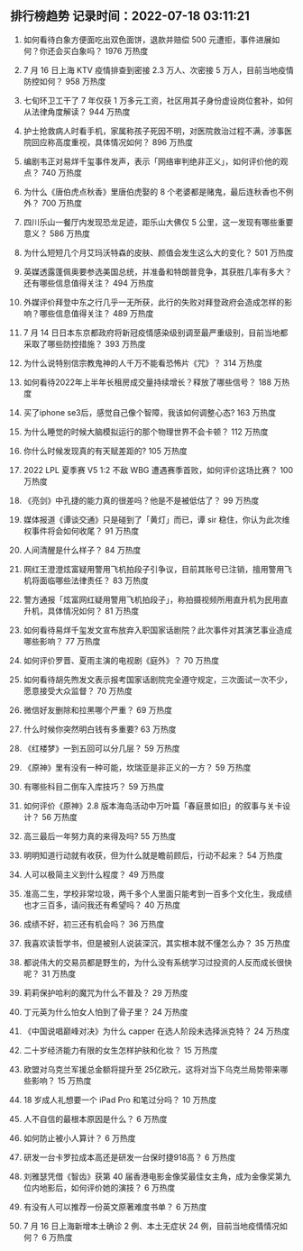 
## 排行榜趋势 记录时间：2022-07-18 03:11:21
  
  1. 如何看待白象方便面吃出双色面饼，退款并赔偿 500 元遭拒，事件进展如何？你还会买白象吗？ 1976 万热度
    
  2. 7 月 16 日上海 KTV 疫情排查到密接 2.3 万人、次密接 5 万人，目前当地疫情防控如何？ 958 万热度
    
  3. 七旬环卫工干了 7 年仅获 1 万多元工资，社区用其子身份虚设岗位套补，如何从法律角度解读？ 944 万热度
    
  4. 护士抢救病人时看手机，家属称孩子死因不明，对医院救治过程不满，涉事医院回应称高度重视，具体情况如何？ 896 万热度
    
  5. 编剧韦正对易烊千玺事件发声，表示「网络审判绝非正义」，如何评价他的观点？ 740 万热度
    
  6. 为什么《唐伯虎点秋香》里唐伯虎娶的 8 个老婆都是赌鬼，最后连秋香也不例外？ 700 万热度
    
  7. 四川乐山一餐厅内发现恐龙足迹，距乐山大佛仅 5 公里，这一发现有哪些重要意义？ 586 万热度
    
  8. 为什么短短几个月艾玛沃特森的皮肤、颜值会发生这么大的变化？ 501 万热度
    
  9. 英媒透露蓬佩奥要参选美国总统，并准备和特朗普竞争，其获胜几率有多大？还有哪些信息值得关注？ 494 万热度
    
  10. 外媒评价拜登中东之行几乎一无所获，此行的失败对拜登政府会造成怎样的影响？哪些信息值得关注？ 489 万热度
    
  11. 7 月 14 日日本东京都政府将新冠疫情感染级别调至最严重级别，目前当地都采取了哪些防控措施？ 393 万热度
    
  12. 为什么说特别信宗教鬼神的人千万不能看恐怖片《咒》？ 314 万热度
    
  13. 如何看待2022年上半年长租房成交量持续增长？释放了哪些信号？ 188 万热度
    
  14. 买了iphone se3后，感觉自己像个智障，我该如何调整心态? 163 万热度
    
  15. 为什么睡觉的时候大脑模拟运行的那个物理世界不会卡顿？ 112 万热度
    
  16. 你什么时候发现真的有天赋差距的? 105 万热度
    
  17. 2022 LPL 夏季赛 V5 1:2 不敌 WBG 遭遇赛季首败，如何评价这场比赛？ 100 万热度
    
  18. 《亮剑》中孔捷的能力真的很差吗？他是不是被低估了？ 99 万热度
    
  19. 媒体报道《谭谈交通》只是碰到了「黄灯」而已，谭 sir 稳住，你认为此次维权事件将会如何收尾？ 91 万热度
    
  20. 人间清醒是什么样子？ 84 万热度
    
  21. 网红王澄澄炫富疑用警用飞机拍段子引争议，目前其账号已注销，擅用警用飞机将面临哪些法律责任？ 83 万热度
    
  22. 警方通报「炫富网红疑用警用飞机拍段子」，称拍摄视频所用直升机为民用直升机，具体情况如何？ 81 万热度
    
  23. 如何看待易烊千玺发文宣布放弃入职国家话剧院？此次事件对其演艺事业造成哪些影响？ 77 万热度
    
  24. 如何评价罗晋、夏雨主演的电视剧《庭外》？ 70 万热度
    
  25. 如何看待胡先煦发文表示报考国家话剧院完全遵守规定，三次面试一次不少，愿意接受大众监督？ 70 万热度
    
  26. 微信好友删除和拉黑哪个严重？ 69 万热度
    
  27. 什么时候你突然明白钱有多重要? 63 万热度
    
  28. 《红楼梦》一到五回可以分几层？ 59 万热度
    
  29. 《原神》里有没有一种可能，坎瑞亚是非正义的一方？ 59 万热度
    
  30. 有哪些科目二倒车入库技巧？ 59 万热度
    
  31. 如何评价《原神》2.8 版本海岛活动中万叶篇「春庭景如旧」的叙事与关卡设计？ 56 万热度
    
  32. 高三最后一年努力真的来得及吗? 55 万热度
    
  33. 明明知道行动就有收获，但为什么就是瞻前顾后，行动不起来？ 54 万热度
    
  34. 人可以极简主义到什么程度？ 49 万热度
    
  35. 准高二生，学校非常垃圾，两千多个人里面只能考到一百多个文化生，我成绩也才三百多，请问我还有希望吗？ 40 万热度
    
  36. 成绩不好，初三还有机会吗？ 36 万热度
    
  37. 我喜欢读哲学书，但是被别人说装深沉，其实根本就不懂怎么办？ 35 万热度
    
  38. 都说伟大的交易员都是野生的，为什么没有系统学习过投资的人反而成长很快呢？ 31 万热度
    
  39. 莉莉保护哈利的魔咒为什么不普及？ 29 万热度
    
  40. 丁元英为什么怕女人怕到了骨子里？ 24 万热度
    
  41. 《中国说唱巅峰对决》为什么 capper 在选人阶段未选择派克特？ 24 万热度
    
  42. 二十岁经济能力有限的女生怎样护肤和化妆？ 15 万热度
    
  43. 欧盟对乌克兰军援总金额将提升至 25亿欧元，这将对当下乌克兰局势带来哪些影响？ 15 万热度
    
  44. 18 岁成人礼想要一个 iPad Pro 和笔过分吗？ 10 万热度
    
  45. 人不自信的最根本原因是什么？ 6 万热度
    
  46. 如何防止被小人算计？ 6 万热度
    
  47. 研发一台卡罗拉成本高还是研发一台保时捷918高？ 6 万热度
    
  48. 刘雅瑟凭借《智齿》获第 40 届香港电影金像奖最佳女主角，成为金像奖第九位内地影后，如何评价她的演技？ 6 万热度
    
  49. 有没有人可以推荐一份英文原著难度书单？ 6 万热度
    
  50. 7 月 16 日上海新增本土确诊 2 例、本土无症状 24 例，目前当地疫情情况如何？ 6 万热度
    